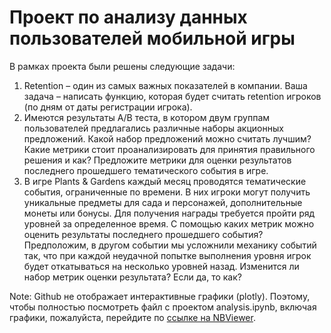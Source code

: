 # Проект по анализу данных пользователей мобильной игры
В рамках проекта были решены следующие задачи:
1. Retention – один из самых важных показателей в компании. Ваша задача – написать функцию, которая будет считать retention игроков (по дням от даты регистрации игрока).
2. Имеются результаты A/B теста, в котором двум группам пользователей предлагались различные наборы акционных предложений. Какой набор предложений можно считать лучшим? Какие метрики стоит проанализировать для принятия правильного решения и как?
Предложите метрики для оценки результатов последнего прошедшего тематического события в игре.
3. В игре Plants & Gardens каждый месяц проводятся тематические события, ограниченные по времени. В них игроки могут получить уникальные предметы для сада и персонажей, дополнительные монеты или бонусы. Для получения награды требуется пройти ряд уровней за определенное время. С помощью каких метрик можно оценить результаты последнего прошедшего события?
Предположим, в другом событии мы усложнили механику событий так, что при каждой неудачной попытке выполнения уровня игрок будет откатываться на несколько уровней назад. Изменится ли набор метрик оценки результата? Если да, то как?

Note: Github не отображает интерактивные графики (plotly). Поэтому, чтобы полностью посмотреть файл c проектом analysis.ipynb, включая графики, пожалуйста, перейдите по [ссылке на NBViewer](https://nbviewer.jupyter.org/github/justlcoder/Game_Research/blob/main/analysis.ipynb).

